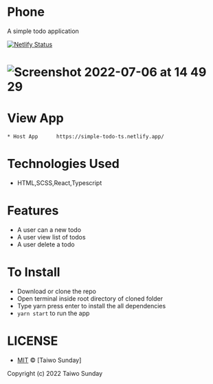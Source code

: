 # Phone 
A simple todo application 

[![Netlify Status](https://api.netlify.com/api/v1/badges/c304c6a5-34dc-4cbc-bc29-e1f7ea49e56e/deploy-status)](https://app.netlify.com/sites/brilliant-bombolone-85a4e5/deploys)

# ![Screenshot 2022-07-06 at 14 49 29](https://user-images.githubusercontent.com/20597418/177565790-1f522d0e-6dce-4e4b-8737-4b7219f35b7e.png)

# View App
    * Host App      https://simple-todo-ts.netlify.app/


# Technologies Used
   * HTML,SCSS,React,Typescript
# Features
   * A user can a new todo
   * A user view list of todos
   * A user delete a todo
# To Install
* Download or clone the repo
* Open terminal inside root directory of cloned folder
* Type yarn press enter to install the all dependencies
* `yarn start` to run the app 

# LICENSE
* [MIT](./LICENSE) © [Taiwo Sunday]

Copyright (c) 2022 Taiwo Sunday
